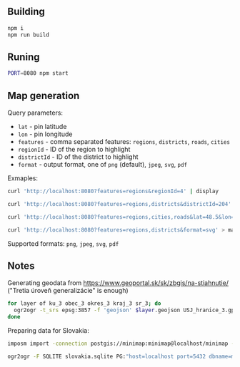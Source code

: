 ## Building

```bash
npm i
npm run build
```

## Runing

```bash
PORT=8080 npm start
```

## Map generation

Query parameters:

- `lat` - pin latitude
- `lon` - pin longitude
- `features` - comma separated features: `regions`, `districts`, `roads`, `cities`
- `regionId` - ID of the region to highlight
- `districtId` - ID of the district to highlight
- `format` - output format, one of `png` (default), `jpeg`, `svg`, `pdf`

Exmaples:

```bash
curl 'http://localhost:8080?features=regions&regionId=4' | display
```

```bash
curl 'http://localhost:8080?features=regions,districts&districtId=204' | display
```

```bash
curl 'http://localhost:8080?features=regions,cities,roads&lat=48.5&lon=19.1' | display
```

```bash
curl 'http://localhost:8080?features=regions,districts&format=svg' > map.svg
```

Supported formats: `png`, `jpeg`, `svg`, `pdf`

## Notes

Generating geodata from https://www.geoportal.sk/sk/zbgis/na-stiahnutie/ ("Tretia úroveň generalizácie" is enough)

```bash
for layer of ku_3 obec_3 okres_3 kraj_3 sr_3; do
  ogr2ogr -t_srs epsg:3857 -f 'geojson' $layer.geojson USJ_hranice_3.gpkg $layer
done
```

Preparing data for Slovakia:

```bash
imposm import -connection postgis://minimap:minimap@localhost/minimap -mapping mapping.yaml -read slovakia-latest.osm.pbf -write -overwritecache

ogr2ogr -F SQLITE slovakia.sqlite PG:"host=localhost port=5432 dbname=minimap user=minimap password=minimap" -dsco SPATIALITE=YES osm_roads_gen1 osm_places
```

